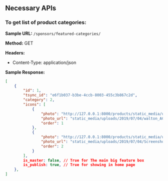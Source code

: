 ## Necessary APIs

### To get list of product categories:

**Sample URL:** `/sponsors/featured-categories/`

**Method:** GET

**Headers:** 
* Content-Type: application/json

**Sample Response:**
```json
[
    {
        "id": 1,
        "tsync_id": "e6f1b037-b3be-4ccb-8003-455c3b867c2d",
        "category": 2,
        "icons": [
            {
                "photo": "http://127.0.0.1:8000/products/static_media/uploads/2019/07/04/walton_AC_1.jpg",
                "photo_url": "static_media/uploads/2019/07/04/walton_AC_1.jpg",
                "order": 1
            },
            {
                "photo": "http://127.0.0.1:8000/products/static_media/uploads/2019/07/04/Screenshot_from_2019-07-05_02-46-16.png",
                "photo_url": "static_media/uploads/2019/07/04/Screenshot_from_2019-07-05_02-46-16.png",
                "order": 2
            }
        ],
        is_master: false, // True for The main big feature box
        is_publish: true, // True for showing in home page
    },
]
```
